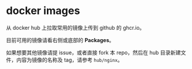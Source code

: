 # docker images
从 docker hub 上拉取常用的镜像上传到 github 的 ghcr.io。

目前可用的镜像请看右侧或底部的 **Packages**。

如果想要其他镜像请提 issue，或者直接 fork 本 repo，然后在 hub 目录新建文件，内容为镜像的名称及 tag，请参考 `hub/nginx`。

